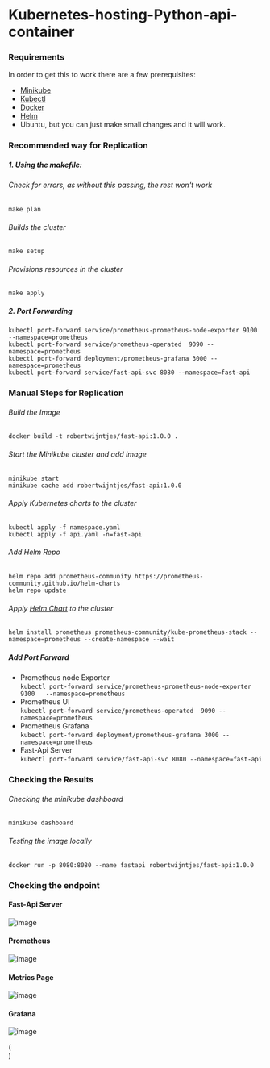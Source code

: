 # Kubernetes-hosting-Python-api-container

### Requirements
In order to get this to work there are a few prerequisites:
* [Minikube](https://phoenixnap.com/kb/install-minikube-on-ubuntu)
* [Kubectl](https://kubernetes.io/docs/tasks/tools/install-kubectl-linux/)
* [Docker](https://docs.docker.com/engine/install/ubuntu/)
* [Helm](https://helm.sh/docs/intro/install/)
* Ubuntu, but you can just make small changes and it will work.


### Recommended way for Replication
##### 1. Using the makefile:
###### Check for errors, as without this passing, the rest won't work
```
make plan
```

###### Builds the cluster
```
make setup
```

###### Provisions resources in the cluster
```
make apply
```
##### 2. Port Forwarding
```
kubectl port-forward service/prometheus-prometheus-node-exporter 9100   --namespace=prometheus
kubectl port-forward service/prometheus-operated  9090 --namespace=prometheus
kubectl port-forward deployment/prometheus-grafana 3000 --namespace=prometheus
kubectl port-forward service/fast-api-svc 8080 --namespace=fast-api
```
### Manual Steps for Replication
###### Build the Image
```
docker build -t robertwijntjes/fast-api:1.0.0 .
```
###### Start the Minikube cluster and add image
```
minikube start 
minikube cache add robertwijntjes/fast-api:1.0.0
```

###### Apply Kubernetes charts to the cluster
```
kubectl apply -f namespace.yaml
kubectl apply -f api.yaml -n=fast-api
```
###### Add Helm Repo 
```
helm repo add prometheus-community https://prometheus-community.github.io/helm-charts
helm repo update
```
###### Apply [Helm Chart](https://github.com/prometheus-community/helm-charts/tree/main/charts/kube-prometheus-stack) to the cluster
```
helm install prometheus prometheus-community/kube-prometheus-stack --namespace=prometheus --create-namespace --wait
```

##### Add Port Forward
- Prometheus node Exporter      
`kubectl port-forward service/prometheus-prometheus-node-exporter 9100   --namespace=prometheus`        
- Prometheus UI    
`kubectl port-forward service/prometheus-operated  9090 --namespace=prometheus`  
- Prometheus Grafana   
`kubectl port-forward deployment/prometheus-grafana 3000 --namespace=prometheus`
- Fast-Api Server   
`kubectl port-forward service/fast-api-svc 8080 --namespace=fast-api`

### Checking the Results
###### Checking the minikube dashboard
```
minikube dashboard
```
###### Testing the image locally
```
docker run -p 8080:8080 --name fastapi robertwijntjes/fast-api:1.0.0
```

### Checking the endpoint
#### Fast-Api Server
![image](https://user-images.githubusercontent.com/15350162/156442467-13c449f7-f37a-43a5-be12-98c840522358.png)
#### Prometheus
![image](https://user-images.githubusercontent.com/15350162/156640290-6fe9dbd5-1db5-46ea-bf5f-796c783ad4c9.png)
#### Metrics Page
![image](https://user-images.githubusercontent.com/15350162/156640365-53b539b8-af03-49bc-bfc5-ecddf03e4b4d.png)
#### Grafana
![image](https://user-images.githubusercontent.com/15350162/156640391-6791e566-db67-4a90-a164-cda7a40b1a1d.png)

 ( <br> )
